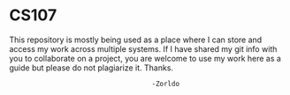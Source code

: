 # CS107

This repository is mostly being used as a place where I can store and access my work across multiple systems. If I have shared my git info with you to collaborate on a project, you are welcome to use my work here as a guide but please do not plagiarize it. Thanks.

                                        -Zorldo
